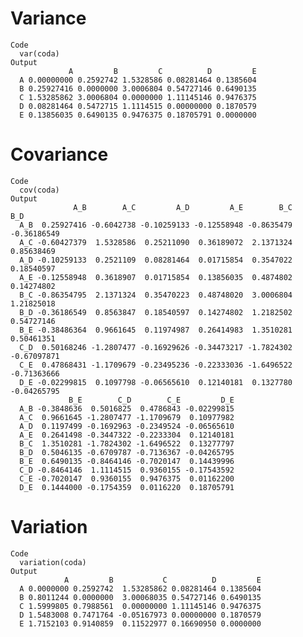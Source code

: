 # Variance

    Code
      var(coda)
    Output
                 A         B         C          D         E
      A 0.00000000 0.2592742 1.5328586 0.08281464 0.1385604
      B 0.25927416 0.0000000 3.0006804 0.54727146 0.6490135
      C 1.53285862 3.0006804 0.0000000 1.11145146 0.9476375
      D 0.08281464 0.5472715 1.1114515 0.00000000 0.1870579
      E 0.13856035 0.6490135 0.9476375 0.18705791 0.0000000

# Covariance

    Code
      cov(coda)
    Output
                  A_B        A_C         A_D         A_E        B_C         B_D
      A_B  0.25927416 -0.6042738 -0.10259133 -0.12558948 -0.8635479 -0.36186549
      A_C -0.60427379  1.5328586  0.25211090  0.36189072  2.1371324  0.85638469
      A_D -0.10259133  0.2521109  0.08281464  0.01715854  0.3547022  0.18540597
      A_E -0.12558948  0.3618907  0.01715854  0.13856035  0.4874802  0.14274802
      B_C -0.86354795  2.1371324  0.35470223  0.48748020  3.0006804  1.21825018
      B_D -0.36186549  0.8563847  0.18540597  0.14274802  1.2182502  0.54727146
      B_E -0.38486364  0.9661645  0.11974987  0.26414983  1.3510281  0.50461351
      C_D  0.50168246 -1.2807477 -0.16929626 -0.34473217 -1.7824302 -0.67097871
      C_E  0.47868431 -1.1709679 -0.23495236 -0.22333036 -1.6496522 -0.71363666
      D_E -0.02299815  0.1097798 -0.06565610  0.12140181  0.1327780 -0.04265795
                 B_E        C_D        C_E         D_E
      A_B -0.3848636  0.5016825  0.4786843 -0.02299815
      A_C  0.9661645 -1.2807477 -1.1709679  0.10977982
      A_D  0.1197499 -0.1692963 -0.2349524 -0.06565610
      A_E  0.2641498 -0.3447322 -0.2233304  0.12140181
      B_C  1.3510281 -1.7824302 -1.6496522  0.13277797
      B_D  0.5046135 -0.6709787 -0.7136367 -0.04265795
      B_E  0.6490135 -0.8464146 -0.7020147  0.14439996
      C_D -0.8464146  1.1114515  0.9360155 -0.17543592
      C_E -0.7020147  0.9360155  0.9476375  0.01162200
      D_E  0.1444000 -0.1754359  0.0116220  0.18705791

# Variation

    Code
      variation(coda)
    Output
                A         B           C          D         E
      A 0.0000000 0.2592742  1.53285862 0.08281464 0.1385604
      B 0.8011244 0.0000000  3.00068035 0.54727146 0.6490135
      C 1.5999805 0.7988561  0.00000000 1.11145146 0.9476375
      D 1.5483008 0.7471764 -0.05167973 0.00000000 0.1870579
      E 1.7152103 0.9140859  0.11522977 0.16690950 0.0000000

